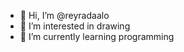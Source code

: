 - 👋 Hi, I’m @reyradaalo
- 👀 I’m interested in drawing 
- 🌱 I’m currently learning programming


<!---
reyradaalo/reyradaalo is a ✨ special ✨ repository because its `README.md` (this file) appears on your GitHub profile.
You can click the Preview link to take a look at your changes.
--->
